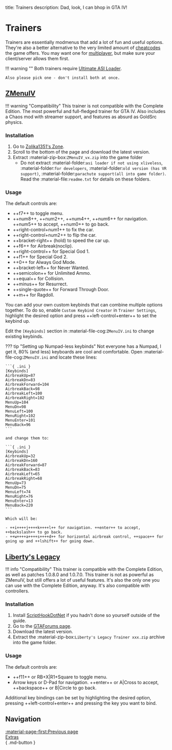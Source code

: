 title: Trainers
description: Dad, look, I can bhop in GTA IV!

# Trainers

Trainers are essentially modmenus that add a lot of fun and useful options. They're also a better alternative to the very limited amount of [cheatcodes](https://gta.fandom.com/wiki/Cheats_in_GTA_IV) the game offers. You may want one for [multiplayer](multiplayer.md), but make sure your client/server allows them first.

!!! warning ""
    Both trainers require [Ultimate ASI Loader](../../resources/mod-dependencies.md/#ultimate-asi-loader).

    Also please pick one - don't install both at once.

## [ZMenuIV](https://zolika1351.pages.dev/mods/ivmenu)

!!! warning "Compatibility"
    This trainer is not compatible with the Complete Edition.
The most powerful and full-fledged trainer for GTA IV. Also includes a Chaos mod with streamer support, and features as absurd as GoldSrc physics.

<h3>Installation</h3>

1. Go to [Zolika1351's Zone](https://zolika1351.pages.dev/mods/ivmenu).
2. Scroll to the bottom of the page and download the latest version.
3. Extract :material-zip-box:`ZMenuIV_vx.zip` into the game folder
    - Do not extract :material-folder:`asi loader if not using xliveless`, :material-folder:`for developers`, :material-folder:`old version (has VR support)`, :material-folder:`parachute support(all into game folder)`. Read the :material-file:`readme.txt` for details on these folders.

<h3>Usage</h3>

The default controls are:

- ++f7++ to toggle menu.
- ++num8++, ++num2++, ++num4++, ++num6++ for navigation. ++num5++ to accept, ++num0++ to go back.
- ++right-control+num1++ to fix the car.
- ++right-control+num2++ to flip the car.
- ++bracket-right++ (hold) to speed the car up.
- ++f6++ for Airbreak(noclip).
- ++right-control++ for Special God 1.
- ++f1++ for Special God 2.
- ++0++ for Always God Mode.
- ++bracket-left++ for Never Wanted.
- ++semicolon++ for Unlimited Ammo.
- ++equal++ for Collision.
- ++minus++ for Resurrect.
- ++single-quote++ for Forward Through Door.
- ++m++ for Ragdoll.

You can add your own custom keybinds that can combine multiple options together. To do so, enable `Custom Keybind Creator` in `Trainer Settings`, highlight the desired option and press ++left-control+enter++ to set the keybind up.

Edit the `[Keybinds]` section in :material-file-cog:`ZMenuIV.ini` to change existing keybinds.

??? tip "Setting up Numpad-less keybinds"
    Not everyone has a Numpad, I get it, 80% (and less) keyboards are cool and comfortable. Open :material-file-cog:`ZMenuIV.ini` and locate these lines:

    ```{ .ini }
    [Keybinds]
    AirbreakUp=87
    AirbreakDn=83
    AirbreakForward=104
    AirbreakBack=98
    AirbreakLeft=100
    AirbreakRight=102
    MenuUp=104
    MenuDn=98
    MenuLeft=100
    MenuRight=102
    MenuEnter=101
    MenuBack=96
    ```

    and change them to:

    ```{ .ini }
    [Keybinds]
    AirbreakUp=32
    AirbreakDn=160
    AirbreakForward=87
    AirbreakBack=83
    AirbreakLeft=65
    AirbreakRight=68
    MenuUp=73
    MenuDn=75
    MenuLeft=74
    MenuRight=76
    MenuEnter=13
    MenuBack=220
    ```

    Which will be:

    - ++i++++j++++k++++l++ for navigation. ++enter++ to accept, ++backslash++ to go back.
    - ++w++++a++++s++++d++ for horizontal airbreak control, ++space++ for going up and ++lshift++ for going down.

## [Liberty's Legacy](https://gtaforums.com/topic/973091-gta-iv-12043-libertys-legacy-trainer/)

!!! info "Compatibility"
    This trainer is compatible with the Complete Edition, as well as patches 1.0.8.0 and 1.0.7.0.
This trainer is not as powerful as ZMenuIV, but still offers a lot of useful features. It's also the only one you can use with the Complete Edition, anyway. It's also compatible with controllers.

<h3>Installation</h3>

1. Install [ScriptHookDotNet](../../resources/mod-dependencies.md/#scripthookdotnet) if you hadn't done so yourself outside of the guide.
2. Go to the [GTAForums page](https://gtaforums.com/topic/973091-gta-iv-12043-libertys-legacy-trainer/).
3. Download the latest version.
4. Extract the :material-zip-box:`Liberty's Legacy Trainer xxx.zip` archive into the game folder.

<h3>Usage</h3>

The default controls are:

- ++f11++ or RB+X|R1+Square to toggle menu.
- Arrow keys or D-Pad for navigation. ++enter++ or A|Cross to accept, ++backspace++ or B|Circle to go back.

Additional key bindings can be set by highlighting the desired option, pressing ++left-control+enter++ and pressing the key you want to bind.

<h2>Navigation</h2>

[:material-page-first:Previous page <br>Extras</br>](index.md){ .md-button }
